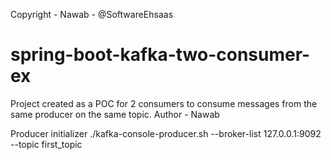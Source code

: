 Copyright - Nawab - @SoftwareEhsaas

# spring-boot-kafka-two-consumer-ex
Project created as a POC for 2 consumers to consume messages from the same producer on the same topic. Author - Nawab



Producer initializer
./kafka-console-producer.sh --broker-list 127.0.0.1:9092 --topic first_topic
